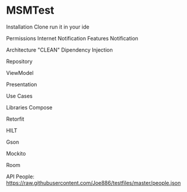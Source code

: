 # MSMTest

Installation
Clone run it in your ide

Permissions
Internet
Notification
Features
Notification

Architecture "CLEAN"
Dipendency Injection

Repository

ViewModel

Presentation

Use Cases

Libraries
Compose

Retorfit

HILT

Gson

Mockito

Room


API
 People: https://raw.githubusercontent.com/Joe886/testfiles/master/people.json
